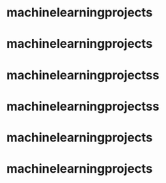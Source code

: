 # machinelearningprojects
# machinelearningprojects
# machinelearningprojectss
# machinelearningprojectss
# machinelearningprojects
# machinelearningprojects
